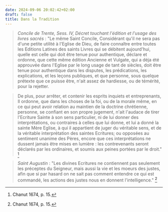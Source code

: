 ```yaml
---
date: 2024-09-06 20:02:42+02:00
draft: false
title: Dans la Tradition
---
```





> *Concile de Trente, Sess. IV, Décret touchant l'édition et l'usage des livres sacrés* : "Le même Saint Concile, Considérant qu'il ne sera pas d'une petite utilité à l'Eglise de Dieu, de faire connaître entre toutes les Editions Latines des saints Livres qui se débitent aujourd'hui, quelle est celle qui doit être tenue pour authentique, déclare et ordonne, que cette même édition Ancienne et Vulgate, qui a déja été approuvée dans l'Eglise par le long usage de tant de siècles, doit être tenue pour authentique dans les disputes, les prédications, les explications, et les leçons publiques, et que personne, sous quelque prétexte que ce puisse être, n'ait assez de hardiesse, ou de témérité, pour la rejetter.

> De plus, pour arrêter, et contenir les esprits inquiets et entreprenants, Il ordonne, que dans les choses de la foi, ou de la morale même, en ce qui peut avoir relation au maintien de la doctrine chrétienne, personne, se confiant en son propre jugement, n'ait l'audace de tirer l'Ecriture Sainte à son sens particulier, ni de lui donner des interprétations, ou contraires à celles que lui donne, et lui a donné la sainte Mère Eglise, à qui il appartient de juger du véritable sens, et de la véritable interprétation des saintes Ecritures; ou opposées au sentiment unanime des Pères, encore que ces interprétations ne dussent jamais être mises en lumière : les contrevenants seront déclarés par les ordinaires, et soumis aux peines portées par le droit." [^1]

[^1]: Chanut 1674, p. 15.

> *Saint Augustin* : "Les divines Ecritures ne contiennent pas seulement les préceptes du Seigneur, mais aussi la vie et les moeurs des justes, afin que si par hasard on ne sait pas comment entendre ce qui est commandé, les actions des justes nous en donnent l'intelligence." [^1]

[^1]: Védrine 1856, t. 2, p. 392.


